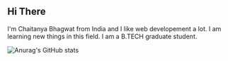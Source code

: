 ## Hi There

I'm Chaitanya Bhagwat from India and I like web developement a lot. I am learning new things in this field. I am a B.TECH graduate student.

![Anurag's GitHub stats](https://github-readme-stats.vercel.app/api?username=Chaitanya-Bhagwat6497&theme=dark&show_icons=true)

